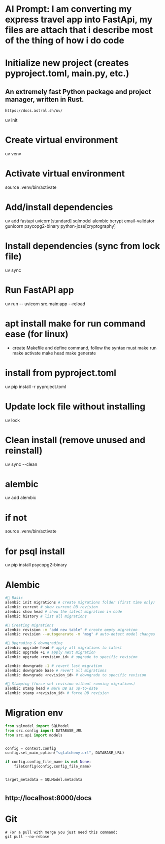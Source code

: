 # AI Prompt: I am converting my express travel app into FastApi, my files are attach that i describe most of the thing of how i do code

# Initialize new project (creates pyproject.toml, main.py, etc.)

## An extremely fast Python package and project manager, written in Rust.

```bash
https://docs.astral.sh/uv/
```

uv init

# Create virtual environment

uv venv

# Activate virtual environment

source .venv/bin/activate

# Add/install dependencies

uv add fastapi uvicorn[standard] sqlmodel alembic bcrypt email-validator gunicorn psycopg2-binary python-jose[cryptography]

# Install dependencies (sync from lock file)

uv sync

# Run FastAPI app

uv run -- uvicorn src.main:app --reload

# apt install make for run command ease (for linux)

- create Makefile and define command, follow the syntax must
  make run
  make activate
  make head
  make generate

# install from pyproject.toml

uv pip install -r pyproject.toml

# Update lock file without installing

uv lock

# Clean install (remove unused and reinstall)

uv sync --clean

# alembic

uv add alembic

# if not

source .venv/bin/activate

# for psql install

uv pip install psycopg2-binary

# Alembic

```bash
#📌 Basic
alembic init migrations # create migrations folder (first time only)
alembic current # show current DB revision
alembic show head # show the latest migration in code
alembic history # list all migrations

#📌 Creating migrations
alembic revision -m "add new table" # create empty migration
alembic revision --autogenerate -m "msg" # auto-detect model changes

#📌 Upgrading & downgrading
alembic upgrade head # apply all migrations to latest
alembic upgrade +1 # apply next migration
alembic upgrade <revision_id> # upgrade to specific revision

alembic downgrade -1 # revert last migration
alembic downgrade base # revert all migrations
alembic downgrade <revision_id> # downgrade to specific revision

#📌 Stamping (force set revision without running migrations)
alembic stamp head # mark DB as up-to-date
alembic stamp <revision_id> # force DB revision
```

# Migration env

```py
from sqlmodel import SQLModel
from src.config import DATABASE_URL
from src.api import models


config = context.config
config.set_main_option("sqlalchemy.url", DATABASE_URL)

if config.config_file_name is not None:
    fileConfig(config.config_file_name)


target_metadata = SQLModel.metadata

```

#

## http://localhost:8000/docs

# Git

```shell
# For a pull with merge you just need this command:
git pull --no-rebase
```
